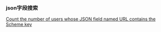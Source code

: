 ### json字段搜索

[Count the number of users whose JSON field named URL contains the Scheme key](https://entgo.io/zh/docs/predicates/#count-the-number-of-users-whose-json-field-named-url-contains-the-scheme-key)